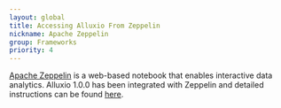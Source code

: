 ```yaml
---
layout: global
title: Accessing Alluxio From Zeppelin
nickname: Apache Zeppelin
group: Frameworks
priority: 4
---
```


[Apache Zeppelin](https://zeppelin.apache.org/) is a web-based notebook that enables interactive data analytics. Alluxio 1.0.0 has been integrated with Zeppelin and detailed instructions can be found [here](https://zeppelin.apache.org/docs/latest/interpreter/alluxio.html).
